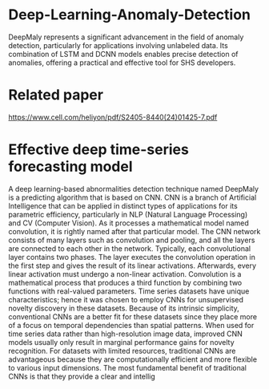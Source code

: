 # Deep-Learning-Anomaly-Detection
DeepMaly represents a significant advancement in the field of anomaly detection, particularly for applications involving unlabeled data. Its combination of LSTM and DCNN models enables precise detection of anomalies, offering a practical and effective tool for SHS developers.


# Related paper
https://www.cell.com/heliyon/pdf/S2405-8440(24)01425-7.pdf

# Effective deep time-series forecasting model
A deep learning-based abnormalities detection technique named DeepMaly is a predicting algorithm that is based on CNN. CNN is a
branch of Artificial Intelligence that can be applied in distinct types of applications for its parametric efficiency, particularly in NLP
(Natural Language Processing) and CV (Computer Vision). As it processes a mathematical model named convolution, it is rightly
named after that particular model. The CNN network consists of many layers such as convolution and pooling, and all the layers are
connected to each other in the network. Typically, each convolutional layer contains two phases. The layer executes the convolution
operation in the first step and gives the result of its linear activations. Afterwards, every linear activation must undergo a non-linear
activation. Convolution is a mathematical process that produces a third function by combining two functions with real-valued
parameters.
Time series datasets have unique characteristics; hence it was chosen to employ CNNs for unsupervised novelty discovery in these
datasets. Because of its intrinsic simplicity, conventional CNNs are a better fit for these datasets since they place more of a focus on
temporal dependencies than spatial patterns. When used for time series data rather than high-resolution image data, improved CNN
models usually only result in marginal performance gains for novelty recognition. For datasets with limited resources, traditional CNNs
are advantageous because they are computationally efficient and more flexible to various input dimensions. The most fundamental
benefit of traditional CNNs is that they provide a clear and intellig


